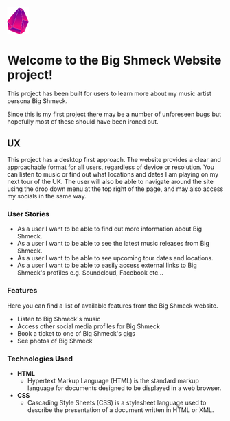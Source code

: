 <img src="./Assets/Images/gem.png" alt="Big Shmeck logo" style="width:50px;"/>

# Welcome to the Big Shmeck Website project! #

This project has been built for users to learn more about my music artist persona Big Shmeck.

Since this is my first project there may be a number of unforeseen bugs but hopefully most of these should have been ironed out.

## UX #

This project has a desktop first approach. The website provides a clear and approachable format for all users, regardless of device or resolution. You can listen to music or find out what locations and dates I am playing on my next tour of the UK. The user will also be able to navigate around the site using the drop down menu at the top right of the page, and may also access my socials in the same way.

### User Stories #

* As a user I want to be able to find out more information about Big Shmeck.
* As a user I want to be able to see the latest music releases from Big Shmeck.
* As a user I want to be able to see upcoming tour dates and locations.
* As a user I want to be able to easily access external links to Big Shmeck's profiles e.g. Soundcloud, Facebook etc...

### Features #

Here you can find a list of available features from the Big Shmeck website.

* Listen to Big Shmeck's music
* Access other social media profiles for Big Shmeck
* Book a ticket to one of Big Shmeck's gigs
* See photos of Big Shmeck

### Technologies Used #

-  **HTML**
    - Hypertext Markup Language (HTML) is the standard markup language for documents designed to be displayed in a web browser.
- **CSS**
    - Cascading Style Sheets (CSS) is a stylesheet language used to describe the presentation of a document written in HTML or XML.